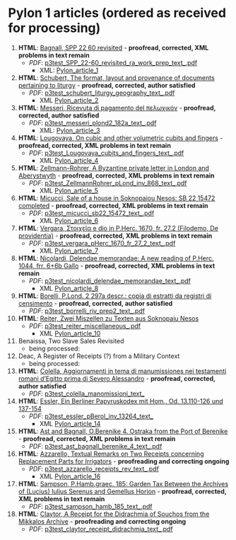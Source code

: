 # Pylon 1 articles (ordered as received for processing)

1. **HTML**: [Bagnall, SPP 22 60 revisited](https://digi.ub.uni-heidelberg.de/editionService/viewer/text/p3test/SPP_22-60_revisited_ra_work_prep#ref) - **proofread, corrected, XML problems in text remain**
   - _PDF_: [p3test_SPP_22-60_revisited_ra_work_prep_text_.pdf](https://gitlab.ub.uni-heidelberg.de/verlag/PapyrologicalPublicationPlatform/-/blob/master/pdf/p3test_SPP_22-60_revisited_ra_work_prep_text_.pdf)
     - XML: [Pylon_article_1](https://github.com/jcowey/P3/blob/master/pylon/pylon1bagnall/bagnall_spp22_60.xml)
2. **HTML**: [Schubert, The format, layout and provenance of documents pertaining to liturgy](https://digi.ub.uni-heidelberg.de/editionService/viewer/text/p3test/schubert_liturgy_geography) - **proofread, corrected, author satisfied**
   - _PDF_: [p3test_schubert_liturgy_geography_text_.pdf](https://gitlab.ub.uni-heidelberg.de/verlag/PapyrologicalPublicationPlatform/-/blob/master/pdf/p3test_schubert_liturgy_geography_text_.pdf)
     - XML [Pylon_article_2](https://github.com/jcowey/P3/blob/master/pylon/pylon1schubert/schubert_liturgy_geography.xml)
3. **HTML**: [Messeri, Ricevuta di pagamento del πελωχικόν](https://digi.ub.uni-heidelberg.de/editionService/viewer/text/p3test/messeri_plond2_182a) - **proofread, corrected, author satisfied**
   - _PDF_:  [p3test_messeri_plond2_182a_text_.pdf](https://gitlab.ub.uni-heidelberg.de/verlag/PapyrologicalPublicationPlatform/-/blob/master/pdf/p3test_messeri_plond2_182a_text_.pdf)
     - XML: [Pylon_article_3](https://github.com/jcowey/P3/blob/master/pylon/pylon1messeri/messeri_plond2_182a.xml)
4. **HTML**: [Lougovaya, On cubic and other volumetric cubits and fingers](https://digi.ub.uni-heidelberg.de/editionService/viewer/text/p3test/Lougovaya_cubits_and_fingers) - **proofread, corrected, XML problems in text remain**
   - _PDF_: [p3test_Lougovaya_cubits_and_fingers_text_.pdf](https://gitlab.ub.uni-heidelberg.de/verlag/PapyrologicalPublicationPlatform/-/blob/master/pdf/p3test_Lougovaya_cubits_and_fingers_text_.pdf)
     - XML [Pylon_article_4](https://github.com/jcowey/P3/blob/master/pylon/pylon1lougovaya/lougovaya_pharris1_50.xml)
5. **HTML**: [Zellmann-Rohrer, A Byzantine private letter in London and Aberystwyth](https://digi.ub.uni-heidelberg.de/editionService/viewer/text/p3test/ZellmannRohrer_pLond_inv_868) - **proofread, corrected, XML problems in text remain**
   - _PDF_: [p3test_ZellmannRohrer_pLond_inv_868_text_.pdf](https://gitlab.ub.uni-heidelberg.de/verlag/PapyrologicalPublicationPlatform/-/blob/master/pdf/p3test_ZellmannRohrer_pLond_inv_868_text_.pdf)
     - XML [Pylon_article_5](https://github.com/jcowey/P3/blob/master/pylon/pylon1zellmann-rohrer/zellmann_plond3_868.xml)
6. **HTML**: [Micucci, Sale of a house in Soknopaiou Nesos: SB 22 15472 completed](https://digi.ub.uni-heidelberg.de/editionService/viewer/text/p3test/micucci_sb22_15472) - **proofread, corrected, XML problems in text remain**
   - _PDF_: [p3test_micucci_sb22_15472_text_.pdf](https://gitlab.ub.uni-heidelberg.de/verlag/PapyrologicalPublicationPlatform/-/blob/master/pdf/p3test_micucci_sb22_15472_text_.pdf)
     - XML [Pylon_article_6](https://github.com/jcowey/P3/blob/master/pylon/pylon1micucci/micucci_sb22_15472.xml)
7. **HTML**: [Vergara, Στοιχεῖα e dio in P.Herc. 1670, fr. 27.2 (Filodemo, De providentia)](https://digi.ub.uni-heidelberg.de/editionService/viewer/text/p3test/vergara_pHerc_1670_fr_27_2) - **proofread, corrected, XML problems in text remain**
   - _PDF_: [p3test_vergara_pHerc_1670_fr_27_2_text_.pdf](https://gitlab.ub.uni-heidelberg.de/verlag/PapyrologicalPublicationPlatform/-/blob/master/pdf/p3test_vergara_pHerc_1670_fr_27_2_text_.pdf)
     - XML [Pylon_article_7](https://github.com/jcowey/P3/blob/master/pylon/pylon1micucci/micucci_sb22_15472.xml)
8. **HTML**: [Nicolardi, Delendae memorandae: A new reading of P.Herc. 1044, frr. 6+6b Gallo](https://digi.ub.uni-heidelberg.de/editionService/viewer/text/p3test/nicolardi_delendae_memorandae) - **proofread, corrected, XML problems in text remain**
    - _PDF_: [p3test_nicolardi_delendae_memorandae_text_.pdf](https://gitlab.ub.uni-heidelberg.de/verlag/PapyrologicalPublicationPlatform/-/blob/master/pdf/p3test_nicolardi_delendae_memorandae_text_.pdf)
      - XML [Pylon_article_8](https://github.com/jcowey/P3/blob/master/pylon/pylon1nicolardi/nicolardi_delendae_memorandae.xml)
9. **HTML**: [Borelli, P.Lond. 2 297a descr.: copia di estratti da registri di censimento](https://digi.ub.uni-heidelberg.de/editionService/viewer/text/p3test/borrelli_riv_prep2) - **proofread, corrected, author satisfied**
    - _PDF_: [p3test_borrelli_riv_prep2_text_.pdf](https://gitlab.ub.uni-heidelberg.de/verlag/PapyrologicalPublicationPlatform/-/blob/master/pdf/p3test_borrelli_riv_prep2_text_.pdf)
10. **HTML**: [Reiter, Zwei Miszellen zu Texten aus Soknopaiu Nesos](https://digi.ub.uni-heidelberg.de/editionService/viewer/text/p3test/reiter_miscellaneous)
    - _PDF_: [p3test_reiter_miscellaneous_.pdf](https://gitlab.ub.uni-heidelberg.de/verlag/PapyrologicalPublicationPlatform/-/blob/master/pdf/p3test_reiter_miscellaneous_text_.pdf)
      - XML [Pylon_article_10](https://github.com/jcowey/P3/blob/master/pylon/pylon1reiter/reiter_miscellaneous.xml)
11. Benaissa, Two Slave Sales Revisited
    - being processed:
12. Deac, A Register of Receipts (?) from a Military Context
    - being processed:
13. **HTML**: [Colella, Aggiornamenti in tema di manumissiones nei testamenti romani d’Egitto prima di Severo Alessandro](https://digi.ub.uni-heidelberg.de/editionService/viewer/text/p3test/colella_manomissioni) - **proofread, corrected, author satisfied**
    - _PDF_: [p3test_colella_manomissioni_text_](https://gitlab.ub.uni-heidelberg.de/verlag/PapyrologicalPublicationPlatform/-/blob/master/pdf/p3test_colella_manomissioni_text_.pdf)
14. **HTML**: [Essler, Ein Berliner Papyruskodex mit Hom., Od. 13.110-126 und 137-154](https://digi.ub.uni-heidelberg.de/editionService/viewer/text/p3test/essler_pBerol_inv_13264)
    - _PDF_: [p3test_essler_pBerol_inv_13264_text_](https://gitlab.ub.uni-heidelberg.de/verlag/PapyrologicalPublicationPlatform/-/blob/master/pdf/p3test_essler_pBerol_inv_13264_text_.pdf)
      - XML [Pylon_article_14](https://github.com/jcowey/P3/blob/master/pylon/pylon1essler/essler_pBerol_inv_13264.xml)
15. **HTML**: [Ast and Bagnall, O.Berenike 4. Ostraka from the Port of Berenike](https://digi.ub.uni-heidelberg.de/editionService/viewer/text/p3test/ast_bagnall_berenike_4) - **proofread, corrected, XML problems in text remain**
    - _PDF_: [p3test_ast_bagnall_berenike_4_text_.pdf](https://gitlab.ub.uni-heidelberg.de/verlag/PapyrologicalPublicationPlatform/-/blob/master/pdf/p3test_ast_bagnall_berenike_4_text_.pdf)
16. **HTML**: [Azzarello, Textual Remarks on Two Receipts concerning Replacement Parts for Irrigators](https://digi.ub.uni-heidelberg.de/editionService/viewer/text/p3test/azzarello_receipts_rev) - **proofreading and correcting ongoing**
    - _PDF_: [p3test_azzarello_receipts_rev_text_.pdf](https://gitlab.ub.uni-heidelberg.de/verlag/PapyrologicalPublicationPlatform/-/blob/master/pdf/p3test_azzarello_receipts_rev_text_.pdf)
      - XML [Pylon_article_16](https://github.com/jcowey/P3/blob/master/pylon/pylon1azzarello/azzarello_receipts-rev.xml)
17. **HTML**: [Sampson, P.Hamb.graec. 185: Garden Tax Between the Archives of (Lucius) Iulius Serenus and Gemellus Horion](https://digi.ub.uni-heidelberg.de/editionService/viewer/text/p3test/sampson_hamb_185) - **proofread, corrected, XML problems in text remain**
    - _PDF_: [p3test_sampson_hamb_185_text_.pdf](https://gitlab.ub.uni-heidelberg.de/verlag/PapyrologicalPublicationPlatform/-/blob/master/pdf/p3test_sampson_hamb_185_text_.pdf)
18. **HTML**: [Claytor, A Receipt for the Didrachmia of Souchos from the Mikkalos Archive](https://digi.ub.uni-heidelberg.de/editionService/viewer/text/p3test/claytor_receipt_didrachmia) - **proofreading and correcting ongoing**
    - _PDF_: [p3test_claytor_receipt_didrachmia_text_.pdf](https://gitlab.ub.uni-heidelberg.de/verlag/PapyrologicalPublicationPlatform/-/blob/master/pdf/p3test_claytor_receipt_didrachmia_text_.pdf)
